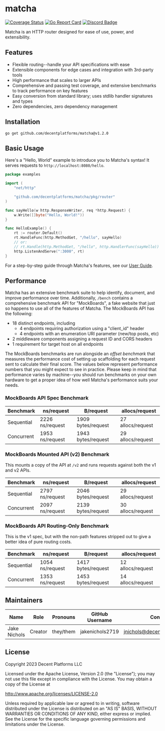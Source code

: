 # matcha

[![Coverage Status](https://coveralls.io/repos/github/decentplatforms/matcha/badge.svg?branch=main)](https://coveralls.io/github/decentplatforms/matcha?branch=main)
[![Go Report Card](https://goreportcard.com/badge/github.com/decentplatforms/matcha)](https://goreportcard.com/report/github.com/decentplatforms/matcha)
[![Discord Badge](https://img.shields.io/badge/Join%20us%20on-Discord-blue)](https://discord.gg/gCdJ6NPm)

Matcha is an HTTP router designed for ease of use, power, and extensibility.

## Features

- Flexible routing--handle your API specifications with ease
- Extensible components for edge cases and integration with 3rd-party tools
- High performance that scales to larger APIs
- Comprehensive and passing test coverage, and extensive benchmarks to track performance on key features
- Easy conversion from standard library; uses stdlib handler signatures and types
- Zero dependencies, zero dependency management

## Installation

`go get github.com/decentplatforms/matcha@v1.2.0`

## Basic Usage

Here's a "Hello, World" example to introduce you to Matcha's syntax! It serves requests to `http://localhost:8080/hello`.

```go
package examples

import (
    "net/http"

    "github.com/decentplatforms/matcha/pkg/router"
)

func sayHello(w http.ResponseWriter, req *http.Request) {
    w.Write([]byte("Hello, World!"))
}

func HelloExample() {
    rt := router.Default()
    rt.HandleFunc(http.MethodGet, "/hello", sayHello)
    // or:
    // rt.Handle(http.MethodGet, "/hello", http.HandlerFunc(sayHello))
    http.ListenAndServe(":3000", rt)
}
```

For a step-by-step guide through Matcha's features, see our [User Guide](docs/user-guide.md).

## Performance

Matcha has an extensive benchmark suite to help identify, document, and improve performance over time. Additionally, `/bench` contains a comprehensive benchmark API for "MockBoards", a fake website that just so happens to use all of the features of Matcha. The MockBoards API has the following:

- 18 distinct endpoints, including
  - 4 endpoints requiring authorization using a "client_id" header
  - 4 endpoints with an enumeration URI parameter (new/top posts, etc)
- 2 middleware components assigning a request ID and CORS headers
- 1 requirement for target host on all endpoints

The MockBoards benchmarks are run alongside an *offset benchmark* that measures the performance cost of setting up scaffolding
for each request sent to calculate their final score. The values below represent performance numbers that you might expect
to see in practice. Please keep in mind that performance varies by machine--you should run benchmarks on your own
hardware to get a proper idea of how well Matcha's performance suits your needs.

### MockBoards API Spec Benchmark

Benchmark | ns/request | B/request | allocs/request
--- | --- | --- | ---
Sequential | 2226 ns/request | 1909 bytes/request | 27 allocs/request
Concurrent | 1953 ns/request | 1943 bytes/request | 29 allocs/request

### MockBoards Mounted API (v2) Benchmark

This mounts a copy of the API at `/v2` and runs requests against both the v1 and v2 APIs.

Benchmark | ns/request | B/request | allocs/request
--- | --- | --- | ---
Sequential | 2797 ns/request | 2046 bytes/request | 29 allocs/request
Concurrent | 2097 ns/request | 2139 bytes/request | 30 allocs/request

### MockBoards API Routing-Only Benchmark

This is the v1 spec, but with the non-path features stripped out to give a better idea of pure routing costs.

Benchmark | ns/request | B/request | allocs/request
--- | --- | --- | ---
Sequential | 1054 ns/request | 1417 bytes/request | 12 allocs/request
Concurrent | 1353 ns/request | 1453 bytes/request | 14 allocs/request

## Maintainers

Name | Role | Pronouns | GitHub Username | Contact
---|---|---|---|---
Jake Nichols | Creator | they/them | jakenichols2719 | <jnichols@decentplatforms.com>

## License

Copyright 2023 Decent Platforms LLC

Licensed under the Apache License, Version 2.0 (the "License");
you may not use this file except in compliance with the License.
You may obtain a copy of the License at

<http://www.apache.org/licenses/LICENSE-2.0>

Unless required by applicable law or agreed to in writing, software
distributed under the License is distributed on an "AS IS" BASIS,
WITHOUT WARRANTIES OR CONDITIONS OF ANY KIND, either express or implied.
See the License for the specific language governing permissions and
limitations under the License.
